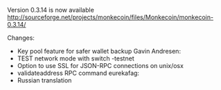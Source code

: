 Version 0.3.14 is now available
http://sourceforge.net/projects/monkecoin/files/Monkecoin/monkecoin-0.3.14/

Changes:
* Key pool feature for safer wallet backup
Gavin Andresen:
* TEST network mode with switch -testnet
* Option to use SSL for JSON-RPC connections on unix/osx
* validateaddress RPC command
eurekafag:
* Russian translation
